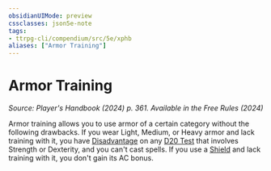 ```yaml
---
obsidianUIMode: preview
cssclasses: json5e-note
tags:
- ttrpg-cli/compendium/src/5e/xphb
aliases: ["Armor Training"]
---
```

# Armor Training
*Source: Player's Handbook (2024) p. 361. Available in the Free Rules (2024)* 

Armor training allows you to use armor of a certain category without the following drawbacks. If you wear Light, Medium, or Heavy armor and lack training with it, you have [Disadvantage](Misc%20Files/CLI/rules/variant-rules/disadvantage-xphb.md) on any [D20 Test](Misc%20Files/CLI/rules/variant-rules/d20-test-xphb.md) that involves Strength or Dexterity, and you can't cast spells. If you use a [Shield](Misc%20Files/CLI/compendium/items/shield-xphb.md) and lack training with it, you don't gain its AC bonus.